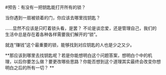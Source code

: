 #预告：有没有一把钥匙能打开所有的锁？

当你遇到一扇被锁着的门，你应该去哪里找钥匙？

……显然不应该是只盯着锁头看，是罢？
不论是谈恋爱，还是管理自己，我们的生活中总是存在着各种各样需要我们解开的“锁”。

就连“赚钱”这个最重要的锁，能够找到对应钥匙的人也是少之又少。

**那应该到哪里去找钥匙呢？若是你能想明白这个问题答案，想明白个中的机理，以后你要怎么做？要更改哪些思路？你能否想到这个道理其实最终会改变你想明白之后的所有一切？
**
